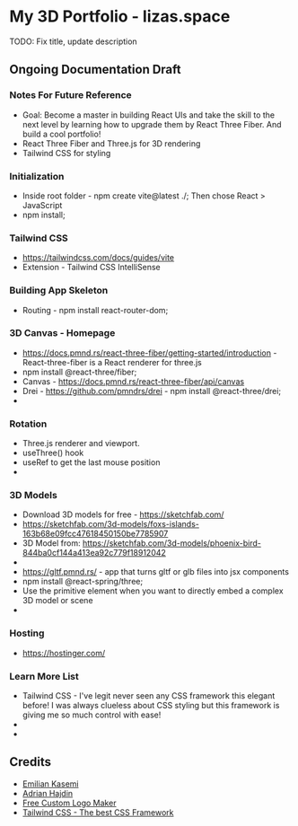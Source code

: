 # My 3D Portfolio - lizas.space  
TODO: Fix title, update description

## Ongoing Documentation Draft

### Notes For Future Reference

- Goal: Become a master in building React UIs and take the skill to the next level by learning how to upgrade them by React Three Fiber. And build a cool portfolio!
- React Three Fiber and Three.js for 3D rendering
- Tailwind CSS for styling

### Initialization

- Inside root folder - npm create vite@latest ./; Then chose React > JavaScript
- npm install;

### Tailwind CSS

- https://tailwindcss.com/docs/guides/vite
- Extension - Tailwind CSS IntelliSense

### Building App Skeleton
- Routing - npm install react-router-dom;

### 3D Canvas - Homepage

- https://docs.pmnd.rs/react-three-fiber/getting-started/introduction - React-three-fiber is a React renderer for three.js
- npm install @react-three/fiber;
- Canvas - https://docs.pmnd.rs/react-three-fiber/api/canvas
- Drei - https://github.com/pmndrs/drei - npm install @react-three/drei;
-
### Rotation 

- Three.js renderer and viewport.
- useThree() hook
- useRef to get the last mouse position
- 

### 3D Models

- Download 3D models for free - https://sketchfab.com/
- https://sketchfab.com/3d-models/foxs-islands-163b68e09fcc47618450150be7785907
- 3D Model from: https://sketchfab.com/3d-models/phoenix-bird-844ba0cf144a413ea92c779f18912042
- 
- https://gltf.pmnd.rs/ -  app that turns gltf or glb files into jsx components
- npm install @react-spring/three;
- Use the primitive element when you want to directly embed a complex 3D model or scene
- 

### Hosting 

- https://hostinger.com/

### Learn More List

- Tailwind CSS - I've legit never seen any CSS framework this elegant before! I was always clueless about CSS styling but this framework is giving me so much control with ease! 
- 
- 

## Credits

- [Emilian Kasemi](https://www.youtube.com/watch?v=mJRuHhKJ2cs&t=8s&ab_channel=EmilianKasemi)
- [Adrian Hajdin](https://www.youtube.com/watch?v=FkowOdMjvYo&list=PL6QREj8te1P7rEwj_IzsoLzQ-FBbZ6lqP&ab_channel=JavaScriptMastery)
- [Free Custom Logo Maker](https://logo.com/)
- [Tailwind CSS - The best CSS Framework](https://tailwindcss.com/)
